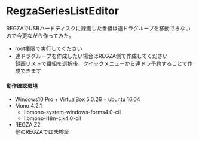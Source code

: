 # RegzaSeriesListEditor
REGZAでUSBハードディスクに録画した番組は連ドラグループを移動できないので今更ながら作ってみた。

* root権限で実行してください
* 連ドラグループを作成したい場合はREGZA側で作成してください  
  録画リストで番組を選択後、クイックメニューから連ドラ予約することで作成できます

#### 動作確認環境
* Windows10 Pro + VirtualBox 5.0.26 + ubuntu 16.04
* Mono 4.2.1
  * libmono-system-windows-forms4.0-cil
  * libmono-i18n-cjk4.0-cil
* REGZA Z2  
  他のREGZAでは未検証
